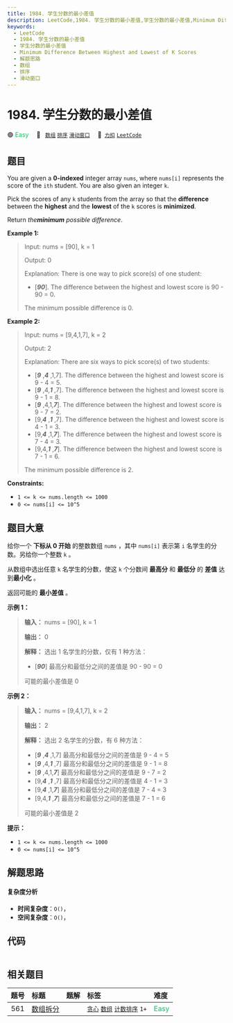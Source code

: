 ```yaml
---
title: 1984. 学生分数的最小差值
description: LeetCode,1984. 学生分数的最小差值,学生分数的最小差值,Minimum Difference Between Highest and Lowest of K Scores,解题思路,数组,排序,滑动窗口
keywords:
  - LeetCode
  - 1984. 学生分数的最小差值
  - 学生分数的最小差值
  - Minimum Difference Between Highest and Lowest of K Scores
  - 解题思路
  - 数组
  - 排序
  - 滑动窗口
---
```


# 1984. 学生分数的最小差值

🟢 <font color=#15bd66>Easy</font>&emsp; 🔖&ensp; [`数组`](/tag/array.md) [`排序`](/tag/sorting.md) [`滑动窗口`](/tag/sliding-window.md)&emsp; 🔗&ensp;[`力扣`](https://leetcode.cn/problems/minimum-difference-between-highest-and-lowest-of-k-scores) [`LeetCode`](https://leetcode.com/problems/minimum-difference-between-highest-and-lowest-of-k-scores)

## 题目

You are given a **0-indexed** integer array `nums`, where `nums[i]` represents
the score of the `ith` student. You are also given an integer `k`.

Pick the scores of any `k` students from the array so that the **difference**
between the **highest** and the **lowest** of the `k` scores is **minimized**.

Return _the**minimum** possible difference_.



**Example 1:**

> Input: nums = [90], k = 1
> 
> Output: 0
> 
> Explanation: There is one way to pick score(s) of one student:
> - [**_90_**]. The difference between the highest and lowest score is 90 - 90 = 0.
> 
> The minimum possible difference is 0.

**Example 2:**

> Input: nums = [9,4,1,7], k = 2
> 
> Output: 2
> 
> Explanation: There are six ways to pick score(s) of two students:
> - [**_9_** ,**_4_** ,1,7]. The difference between the highest and lowest score is 9 - 4 = 5.
> - [**_9_** ,4,**_1_** ,7]. The difference between the highest and lowest score is 9 - 1 = 8.
> - [**_9_** ,4,1,**_7_**]. The difference between the highest and lowest score is 9 - 7 = 2.
> - [9,**_4_** ,**_1_** ,7]. The difference between the highest and lowest score is 4 - 1 = 3.
> - [9,**_4_** ,1,**_7_**]. The difference between the highest and lowest score is 7 - 4 = 3.
> - [9,4,**_1_** ,**_7_**]. The difference between the highest and lowest score is 7 - 1 = 6.
> 
> The minimum possible difference is 2.



**Constraints:**

  * `1 <= k <= nums.length <= 1000`
  * `0 <= nums[i] <= 10^5`


## 题目大意

给你一个 **下标从 0 开始** 的整数数组 `nums` ，其中 `nums[i]` 表示第 `i` 名学生的分数。另给你一个整数 `k` 。

从数组中选出任意 `k` 名学生的分数，使这 `k` 个分数间 **最高分** 和 **最低分** 的 **差值** 达到**最小化** 。

返回可能的 **最小差值** 。



**示例 1：**

> 
> 
> 
> 
> 
> **输入：** nums = [90], k = 1
> 
> **输出：** 0
> 
> **解释：** 选出 1 名学生的分数，仅有 1 种方法：
> - [_**90**_] 最高分和最低分之间的差值是 90 - 90 = 0
> 
> 可能的最小差值是 0
> 
> 

**示例 2：**

> 
> 
> 
> 
> 
> **输入：** nums = [9,4,1,7], k = 2
> 
> **输出：** 2
> 
> **解释：** 选出 2 名学生的分数，有 6 种方法：
> - [_**9**_ ,_**4**_ ,1,7] 最高分和最低分之间的差值是 9 - 4 = 5
> - [_**9**_ ,4,_**1**_ ,7] 最高分和最低分之间的差值是 9 - 1 = 8
> - [_**9**_ ,4,1,_**7**_] 最高分和最低分之间的差值是 9 - 7 = 2
> - [9,_**4**_ ,_**1**_ ,7] 最高分和最低分之间的差值是 4 - 1 = 3
> - [9,_**4**_ ,1,_**7**_] 最高分和最低分之间的差值是 7 - 4 = 3
> - [9,4,_**1**_ ,_**7**_] 最高分和最低分之间的差值是 7 - 1 = 6
> 
> 可能的最小差值是 2



**提示：**

  * `1 <= k <= nums.length <= 1000`
  * `0 <= nums[i] <= 10^5`


## 解题思路

#### 复杂度分析

- **时间复杂度**：`O()`，
- **空间复杂度**：`O()`，

## 代码

```javascript

```

## 相关题目

<!-- prettier-ignore -->
| 题号 | 标题 | 题解 | 标签 | 难度 |
| :------: | :------ | :------: | :------ | :------ |
| 561 | [数组拆分](https://leetcode.com/problems/array-partition) |  |  [`贪心`](/tag/greedy.md) [`数组`](/tag/array.md) [`计数排序`](/tag/counting-sort.md) `1+` | <font color=#15bd66>Easy</font> |